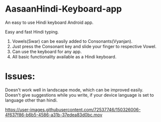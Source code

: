 # AasaanHindi-Keyboard-app
An easy to use Hindi keyboard Android app.

Easy and fast Hindi typing.
1. Vowels(Swar) can be easily added to Consonants(Vyanjan).
2. Just press the Consonant key and slide your finger to respective Vowel.
3. Can use the keyboard for any app.
4. All basic functionality available as a Hindi keyboard.

# Issues:
Doesn't work well in landscape mode, which can be improved easily.
Doesn't give suggestions while you write, if your device language is set to language other than hindi.


https://user-images.githubusercontent.com/72537746/150326006-4f637f86-b6b5-4586-a31b-37edea83d0bc.mov

